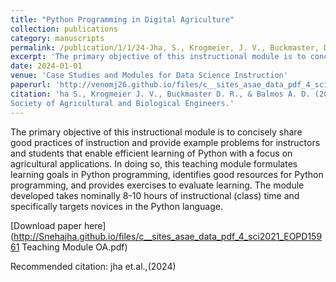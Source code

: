 ```yaml
---
title: "Python Programming in Digital Agriculture"
collection: publications
category: manuscripts
permalink: /publication/1/1/24-Jha, S., Krogmeier, J. V., Buckmaster, D. R., & Balmos, A. D. (2020). Python Programming in Digital Agriculture. In Case Studies and Modules for Data Science Instruction (pp. 7-24). American Society of Agricultural and Biological Engineers.
excerpt: 'The primary objective of this instructional module is to concisely share good practices of instruction and provide example problems for instructors and students that enable efficient learning of Python with a focus on agricultural applications. In doing so, this teaching module formulates learning goals in Python programming, identifies good resources for Python programming, and provides exercises to evaluate learning. The module developed takes nominally 8-10 hours of instructional (class) time and specifically targets novices in the Python language.'
date: 2024-01-01
venue: 'Case Studies and Modules for Data Science Instruction'
paperurl: 'http://venomj26.github.io/files/c__sites_asae_data_pdf_4_sci2021_EOPD15961 Teaching Module OA.pdf'
citation: 'ha S., Krogmeier J. V., Buckmaster D. R., & Balmos A. D. (2024). "Python Programming in Digital Agriculture." In Case Studies and Modules for Data Science Instruction (pp. 7-24). American
Society of Agricultural and Biological Engineers.'
---
```

The primary objective of this instructional module is to concisely share good practices of instruction and provide example problems for instructors and students that enable efficient learning of Python with a focus on agricultural applications. In doing so, this teaching module formulates learning goals in Python programming, identifies good resources for Python programming, and provides exercises to evaluate learning. The module developed takes nominally 8-10 hours of instructional (class) time and specifically targets novices in the Python language.

[Download paper here](http://Snehajha.github.io/files/c__sites_asae_data_pdf_4_sci2021_EOPD15961 Teaching Module OA.pdf)

Recommended citation: jha et.al.,(2024)